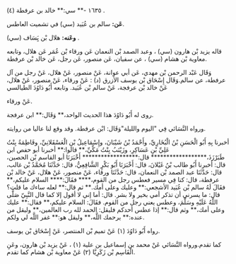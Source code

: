 ١٦٣٥ -** سي:** خالد بن عرفطة (٤) .

**عَن:** سالم بن عُبَيد (سي) في تشميت العاطس.

**وعَنه:** هلال بْن يَِسَاف (سي) .

قاله يزيد بْن هارون (سي) ، وعبد الصمد بْن النعمان عَن ورقاء بْن عُمَر عَن هلال، وتابعه معاوية بْن هشام (سي) ، عن سفيان، عَن منصور، عَن رجل، عَن خالد بْن عرفطة.

وَقَال عَبْد الرحمن بْن مهدي، عَن أبي عوانة، عَنْ منصور، عَنْ هلال، عَنْ رجل من آل عرفطة، عن سالم.وَقَال إِسْحَاق بْن يوسف الأزرق (د) : عَنْ ورقاء، عَنْ منصور، عَنْ هلال، عَنْ خالد بْن عرفجة، عَنْ سالم بْن عُبَيد. وتابعه أَبُو دَاوُدَ الطيالسي

عَنْ ورقاء.

روى له أَبُو دَاوُدَ هذا الحديث الواحد،** وَقَال:** ابن عرفجة.

ورواه النَّسَائي فِي "اليوم والليلة"وَقَال: ابْن عرفطة. وقد وقع لنا عاليا من روايته.

أخبرنا بِهِ أَبُو الْحَسَنِ بْنُ الْبُخَارِيِّ، وأَحْمَدُ بْنُ شَيْبَانَ، وإِسْمَاعِيلُ بْنِ الْعَسْقَلانِيِّ، وفَاطِمَةُ بِنْتُ عَلِيِّ بْنِ عَسَاكِرِ، وزَيْنَبُ بِنْتُ مَكِّيِّ،** قالوا:** أخبرنا أبو حفص ابن طَبَرْزَذَ،****************** قال:****************** أَخْبَرَنَا أبو القاسم بْن الحصين، قال: أخبرنا أَبُو طالب بْنُ غَيْلانَ، قال: أَخْبَرَنَا أَبُو بَكْرٍ الشَّافِعِيُّ، قال: حَدَّثَنَا مُحَمَّدُ بْن غالب، قال: حَدَّثَنَا عبد الصمد بْن النعمان، قال: حَدَّثَنَا ورقاء، عَنْ منصور، عَنْ هلال، عَنْ خالد بْن عرفطة، قال: كنا فِي مسير فعطس رجل من القوم،**** فقَالَ:**** السلام عليكم،** فقَالَ لَهُ سالم بْن عُبَيد الأشجعي:** وعليك وعلى أمك.** ثم قال:** لعله ساءك ما قلت؟ قال: ما يسرني أن تذكر أمي بخير ولا بشر. قال: أما إني لا أقول إلا كما قال النَّبِيّ صَلَّى اللَّهُ عَلَيْهِ وسَلَّمَ، وعطس يعني رجل من القوم. فقَالَ: السلام عليكم،** فقال:** عليك وعلى أمك،** وثم قال:** إذا عطس أحدكم فليقل: الحمد لله رب العالمين،** وليقل من عنده:** يرحمك اللَّه،** وليقل هو:** غفر اللَّه لي ولكم.

رواه أَبُو دَاوُدَ (١) عَنْ تميم بْن المنتصر، عَنْ إِسْحَاق بْن يوسف.

كما تقدم.ورواه النَّسَائي عَنْ محمد بن إسماعيل بن علية (١) ، عَنْ يزيد بْن هارون، وعَنِ الْقَاسِم بْن زَكَرِيَّا (٢) عَنْ معاوية بْن هشام كما تقدم.